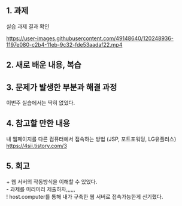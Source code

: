 ## 1. 과제 


실습 과제 결과 확인

https://user-images.githubusercontent.com/49148640/120248936-1197e080-c2b4-11eb-9c32-fde53aadaf22.mp4

  
    
      
    
      

## 2. 새로 배운 내용, 복습


    
      
## 3. 문제가 발생한 부분과 해결 과정
이번주 실습에서는 딱히 없었다.  


  
    
      
## 4. 참고할 만한 내용  
내 웹페이지를 다른 컴퓨터에서 접속하는 방법 (JSP, 포트포워딩, LG유플러스)  
https://4sii.tistory.com/3  
  
    
      
## 5. 회고
\+ 웹 서버의 작동방식을 이해할 수 있었다.     
\- 과제를 미리미리 제출하자,,,,,,  
\! host.computer를 통해 내가 구축한 웹 서버로 접속가능한게 신기했다.  
 
